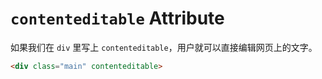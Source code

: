 # `contenteditable` Attribute

如果我们在 `div` 里写上 `contenteditable`，用户就可以直接编辑网页上的文字。

```html
<div class="main" contenteditable>
```